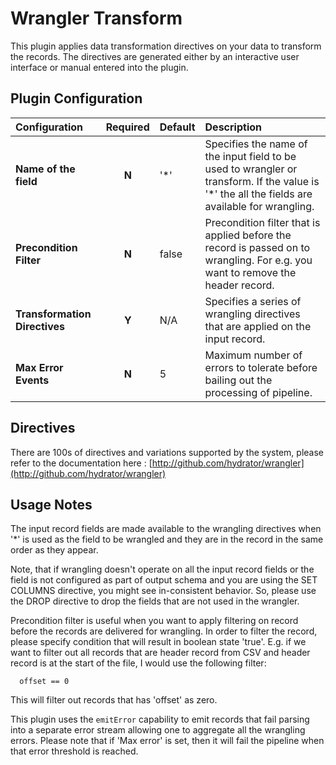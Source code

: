 # Wrangler Transform

This plugin applies data transformation directives on your data to transform the records. The directives are generated either by an interactive user interface or manual entered into the plugin.

## Plugin Configuration

| Configuration | Required | Default | Description |
| :------------ | :------: | :----- | :---------- |
| **Name of the field** | **N** | '*' | Specifies the name of the input field to be used to wrangler or transform. If the value is '*' the all the fields are available for wrangling.  |
| **Precondition Filter** | **N** | false | Precondition filter that is applied before the record is passed on to wrangling. For e.g. you want to remove the header record. |
| **Transformation Directives** | **Y** | N/A | Specifies a series of wrangling directives that are applied on the input record. |
| **Max Error Events** | **N** | 5 | Maximum number of errors to tolerate before bailing out the processing of pipeline. |

## Directives 

There are 100s of directives and variations supported by the system, please refer to the documentation here : [http://github.com/hydrator/wrangler](http://github.com/hydrator/wrangler)

## Usage Notes

The input record fields are made available to the wrangling directives when '*' is used as the field to be wrangled and they are in the record in the same order as they appear. 

Note, that if wrangling doesn't operate on all the input record fields or the field is not configured as part of output schema and you are using the SET COLUMNS directive, you might see in-consistent behavior. So, please use the DROP directive to drop the fields that are not used in the wrangler. 

Precondition filter is useful when you want to apply filtering on record before the records are delivered for wrangling. In order to filter the record, please specify condition that will result in boolean state 'true'. E.g. if we want to filter out all records that are header record from CSV and header record is at the start of the file, I would use the following filter:

```
  offset == 0 
```

This will filter out records that has 'offset' as zero.

This plugin uses the ```emitError``` capability to emit records that fail parsing into a separate error stream allowing one to aggregate all the wrangling errors. Please note that if 'Max error' is set, then it will fail the pipeline when that error threshold is reached. 
